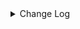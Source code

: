 <details><summary> Change Log </summary>

| Change | Commit | Version |
| --- | --- | --- |
|fix code style|https://github.com/apache/seatunnel/commit/d62342aa5| dev |
|[maven-release-plugin] prepare for next development iteration|https://github.com/apache/seatunnel/commit/dca66b78d| dev |
|[maven-release-plugin] prepare release 2.3.10|https://github.com/apache/seatunnel/commit/5c8a4c03d|2.3.10|
|Revert &quot; [improve] update localfile connector config&quot; (#9018)|https://github.com/apache/seatunnel/commit/cdc79e13a|2.3.10|
| [improve] update localfile connector config (#8765)|https://github.com/apache/seatunnel/commit/def369a85|2.3.10|
|[Improve][connector-hive] Improved hive file allocation algorithm for subtasks (#8876)|https://github.com/apache/seatunnel/commit/89d1878ad|2.3.10|
|[Improve] restruct connector common options (#8634)|https://github.com/apache/seatunnel/commit/f3499a6ee|2.3.10|
|[Fix][Hive] Writing parquet files supports the optional timestamp int96 (#8509)|https://github.com/apache/seatunnel/commit/856aea195|2.3.10|
|[Fix] Set all snappy dependency use one version (#8423)|https://github.com/apache/seatunnel/commit/3ac977c8d|2.3.9|
|[Fix][Connector-V2] Fix hive krb5 path not work (#8228)|https://github.com/apache/seatunnel/commit/e18a4d07b|2.3.9|
|[Improve][dist]add shade check rule (#8136)|https://github.com/apache/seatunnel/commit/51ef80001|2.3.9|
|[Feature][File] Support config null format for text file read (#8109)|https://github.com/apache/seatunnel/commit/2dbf02df4|2.3.9|
|[Improve][API] Unified tables_configs and table_list (#8100)|https://github.com/apache/seatunnel/commit/84c0b8d66|2.3.9|
|[Feature][Core] Rename `result_table_name`/`source_table_name` to `plugin_input/plugin_output` (#8072)|https://github.com/apache/seatunnel/commit/c7bbd322d|2.3.9|
|[Feature][E2E] Add hive3 e2e test case (#8003)|https://github.com/apache/seatunnel/commit/9a24fac2c|2.3.9|
|[Improve][Connector-V2] Change File Read/WriteStrategy `setSeaTunnelRowTypeInfo` to `setCatalogTable` (#7829)|https://github.com/apache/seatunnel/commit/6b5f74e52|2.3.9|
|[Feature][Restapi] Allow metrics information to be associated to logical plan nodes (#7786)|https://github.com/apache/seatunnel/commit/6b7c53d03|2.3.9|
|[Improve][Zeta] Split the classloader of task group (#7580)|https://github.com/apache/seatunnel/commit/3be0d1cc6|2.3.8|
|[Feature][Core] Support using upstream table placeholders in sink options and auto replacement (#7131)|https://github.com/apache/seatunnel/commit/c4ca74122|2.3.6|
|[Improve][Hive] Close resources when exception occurs (#7205)|https://github.com/apache/seatunnel/commit/561171528|2.3.6|
|[Hotfix][Hive Connector] Fix Hive hdfs-site.xml and hive-site.xml not be load error (#7069)|https://github.com/apache/seatunnel/commit/c23a577f3|2.3.6|
|Fix hive load hive_site_path and hdfs_site_path too late (#7017)|https://github.com/apache/seatunnel/commit/e2578a5b4|2.3.6|
|[Bug] [connector-hive] Eanble login with kerberos for hive (#6893)|https://github.com/apache/seatunnel/commit/26e433e47|2.3.6|
|[Feature][S3 File] Make S3 File Connector support multiple table write (#6698)|https://github.com/apache/seatunnel/commit/8f2049b2f|2.3.6|
|[Feature] Hive Source/Sink support multiple table (#5929)|https://github.com/apache/seatunnel/commit/4d9287fce|2.3.6|
|[Improve][Hive] udpate hive3 version (#6699)|https://github.com/apache/seatunnel/commit/1184c05c2|2.3.6|
|[HiveSink]Fix the risk of resource leakage. (#6721)|https://github.com/apache/seatunnel/commit/c23804f13|2.3.6|
|[Improve][Connector-v2] The hive connector support multiple filesystem (#6648)|https://github.com/apache/seatunnel/commit/8a4c01fe3|2.3.6|
|[Fix][Connector-V2] Fix add hive partition error when partition already existed (#6577)|https://github.com/apache/seatunnel/commit/2a0a0b9d1|2.3.5|
|Fix HiveMetaStoreProxy#enableKerberos will return true if doesn&#x27;t enable kerberos (#6307)|https://github.com/apache/seatunnel/commit/1dad6f706|2.3.4|
|[Feature][Engine] Unify job env parameters (#6003)|https://github.com/apache/seatunnel/commit/2410ab38f|2.3.4|
|[Refactor][File Connector] Put Multiple Table File API to File Base Module (#6033)|https://github.com/apache/seatunnel/commit/c324d663b|2.3.4|
|Support using multiple hadoop account (#5903)|https://github.com/apache/seatunnel/commit/d69d88d1a|2.3.4|
|[Improve][Common] Introduce new error define rule (#5793)|https://github.com/apache/seatunnel/commit/9d1b2582b|2.3.4|
|Support config column/primaryKey/constraintKey in schema (#5564)|https://github.com/apache/seatunnel/commit/eac76b4e5|2.3.4|
|[Hotfix][Connector-V2][Hive] fix the bug that hive-site.xml can not be injected in HiveConf (#5261)|https://github.com/apache/seatunnel/commit/04ce22ac1|2.3.4|
|[Improve][Connector-v2][HiveSink]remove drop partition when abort. (#4940)|https://github.com/apache/seatunnel/commit/edef87b52|2.3.3|
|[feature][web] hive add option because web need (#5154)|https://github.com/apache/seatunnel/commit/5e1511ff0|2.3.3|
|[Hotfix][Connector-V2][Hive] Support user-defined hive-site.xml (#4965)|https://github.com/apache/seatunnel/commit/2a064bcdb|2.3.3|
|Change file type to file_format_type in file source/sink (#4249)|https://github.com/apache/seatunnel/commit/973a2fae3|2.3.1|
|[hotfix] fixed schema options import error|https://github.com/apache/seatunnel/commit/656805f2d|2.3.1|
|[chore] Code format with spotless plugin.|https://github.com/apache/seatunnel/commit/291214ad6|2.3.1|
|Merge branch &#x27;dev&#x27; into merge/cdc|https://github.com/apache/seatunnel/commit/4324ee191|2.3.1|
|[Improve][Project] Code format with spotless plugin.|https://github.com/apache/seatunnel/commit/423b58303|2.3.1|
|[Imprve][Connector-V2][Hive] Support read text table &amp; Column projection (#4105)|https://github.com/apache/seatunnel/commit/717620f54|2.3.1|
|[Hotfix][Connector-V2][Hive] Fix hive unknownhost (#4141)|https://github.com/apache/seatunnel/commit/f1a1dfe4a|2.3.1|
|[Improve][build] Give the maven module a human readable name (#4114)|https://github.com/apache/seatunnel/commit/d7cd60105|2.3.1|
|[Improve][Project] Code format with spotless plugin. (#4101)|https://github.com/apache/seatunnel/commit/a2ab16656|2.3.1|
|[Improve][Connector-V2][Hive] Support assign partitions (#3842)|https://github.com/apache/seatunnel/commit/6a4a850b4|2.3.1|
|[Improve][Connector-V2][Hive] Improve config check logic (#3886)|https://github.com/apache/seatunnel/commit/b4348f6f4|2.3.1|
|[Feature][Connector-V2] Support kerberos in hive and hdfs file connector (#3840)|https://github.com/apache/seatunnel/commit/055ad9d83|2.3.1|
|[Feature][Connector] add get source method to all source connector (#3846)|https://github.com/apache/seatunnel/commit/417178fb8|2.3.1|
|[Improve][Connector-V2] The log outputs detailed exception stack information (#3805)|https://github.com/apache/seatunnel/commit/d0c6217f2|2.3.1|
|[Feature][Shade] Add seatunnel hadoop3 uber (#3755)|https://github.com/apache/seatunnel/commit/5a024bdf8|2.3.0|
|[Feature][Connector-V2][File] Optimize filesystem utils (#3749)|https://github.com/apache/seatunnel/commit/ac4e880fb|2.3.0|
|[Hotfix][OptionRule] Fix option rule about all connectors (#3592)|https://github.com/apache/seatunnel/commit/226dc6a11|2.3.0|
|[Hotfix][Connector-V2][Hive] Fix npe of getting file system (#3506)|https://github.com/apache/seatunnel/commit/e1fc3d1b0|2.3.0|
|[Improve][Connector-V2][Hive] Unified exceptions for hive source &amp; sink connector (#3541)|https://github.com/apache/seatunnel/commit/12c0fb91d|2.3.0|
|[Feature][Connector-V2][File] Add option and factory for file connectors (#3375)|https://github.com/apache/seatunnel/commit/db286e863|2.3.0|
|[Hotfix][Connector-V2][Hive] Fix the bug that when write data to hive throws NullPointerException (#3258)|https://github.com/apache/seatunnel/commit/777bf6b42|2.3.0|
|[Improve][Connector-V2][Hive] Hive Sink Support msck partitions (#3133)|https://github.com/apache/seatunnel/commit/a8738ef3c|2.3.0-beta|
|unify `flatten-maven-plugin` version (#3078)|https://github.com/apache/seatunnel/commit/ed743fddc|2.3.0-beta|
|[Engine][Merge] fix merge problem|https://github.com/apache/seatunnel/commit/0e9ceeefc|2.3.0-beta|
|Merge remote-tracking branch &#x27;upstream/dev&#x27; into st-engine|https://github.com/apache/seatunnel/commit/ca80df779|2.3.0-beta|
|update hive.metastore.version to hive.exec.version (#2879)|https://github.com/apache/seatunnel/commit/018ee0a3d|2.2.0-beta|
|[Bug][Connector-V2] Fix hive sink bug (#2870)|https://github.com/apache/seatunnel/commit/d661fa011|2.2.0-beta|
|[Fix][Connector-V2] Fix HiveSource Connector read orc table error (#2845)|https://github.com/apache/seatunnel/commit/61720306e|2.2.0-beta|
|[Bug][Connector-V2] Fix hive source text table name (#2797)|https://github.com/apache/seatunnel/commit/563637ebd|2.2.0-beta|
|[Improve][Connector-V2] Refactor hive source &amp; sink connector (#2708)|https://github.com/apache/seatunnel/commit/a357dca36|2.2.0-beta|
|[DEV][Api] Replace SeaTunnelContext with JobContext and remove singleton pattern (#2706) (#2731)|https://github.com/apache/seatunnel/commit/e8929ab60|2.3.0-beta|
|[DEV][Api] Replace SeaTunnelContext with JobContext and remove singleton pattern (#2706)|https://github.com/apache/seatunnel/commit/cbf82f755|2.2.0-beta|
|[#2606]Dependency management split (#2630)|https://github.com/apache/seatunnel/commit/fc047be69|2.2.0-beta|
|[Improve][Connector-V2] Refactor the package of hdfs file connector (#2402)|https://github.com/apache/seatunnel/commit/87d0624c5|2.2.0-beta|
|[Feature][Connector-V2] Add orc file support in connector hive sink (#2311) (#2374)|https://github.com/apache/seatunnel/commit/81cb80c05|2.2.0-beta|
|[improve][UT] Upgrade junit to 5.+ (#2305)|https://github.com/apache/seatunnel/commit/362319ff3|2.2.0-beta|
|Decide table format using outputFormat in HiveSinkConfig #2303|https://github.com/apache/seatunnel/commit/3a2586f6d|2.2.0-beta|
|[Feature][Connector-V2-Hive] Add parquet file format support to Hive Sink (#2310)|https://github.com/apache/seatunnel/commit/4ab3c21b8|2.2.0-beta|
|Add BaseHiveCommitInfo for common hive commit info (#2306)|https://github.com/apache/seatunnel/commit/0d2f6f4d7|2.2.0-beta|
|Remove same code to independent method in HiveSinkWriter (#2307)|https://github.com/apache/seatunnel/commit/e99e6ee72|2.2.0-beta|
|Avoid potential null pointer risk in HiveSinkWriter#snapshotState (#2302)|https://github.com/apache/seatunnel/commit/e7d817f7d|2.2.0-beta|
|[Connector-V2] Add file type check logic in hive connector (#2275)|https://github.com/apache/seatunnel/commit/5488337c6|2.2.0-beta|
|[Connector-V2] Add parquet file reader for Hive Source Connector (#2199) (#2237)|https://github.com/apache/seatunnel/commit/59db97ed3|2.2.0-beta|
|Merge from dev to st-engine (#2243)|https://github.com/apache/seatunnel/commit/41e530afd|2.3.0-beta|
|StateT of SeaTunnelSource should extend `Serializable` (#2214)|https://github.com/apache/seatunnel/commit/8c426ef85|2.2.0-beta|
|[Bug][connector-hive] filter &#x27;_SUCCESS&#x27; file in file list (#2235) (#2236)|https://github.com/apache/seatunnel/commit/db0465152|2.2.0-beta|
|[Bug][hive-connector-v2] Resolve the schema inconsistency bug (#2229) (#2230)|https://github.com/apache/seatunnel/commit/62ca07591|2.2.0-beta|
|[Bug][spark-connector-v2-example] fix the bug of no class found. (#2191) (#2192)|https://github.com/apache/seatunnel/commit/5dbc2df17|2.2.0-beta|
|[Connector-V2] Add Hive sink connector v2 (#2158)|https://github.com/apache/seatunnel/commit/23ad4ee73|2.2.0-beta|
|[Connector-V2] Add File Sink Connector (#2117)|https://github.com/apache/seatunnel/commit/e2283da64|2.2.0-beta|
|[Connector-V2]Hive Source (#2123)|https://github.com/apache/seatunnel/commit/ffcf3f59e|2.2.0-beta|
|[api-draft][Optimize] Optimize module name (#2062)|https://github.com/apache/seatunnel/commit/f79e3112b|2.2.0-beta|

</details>
